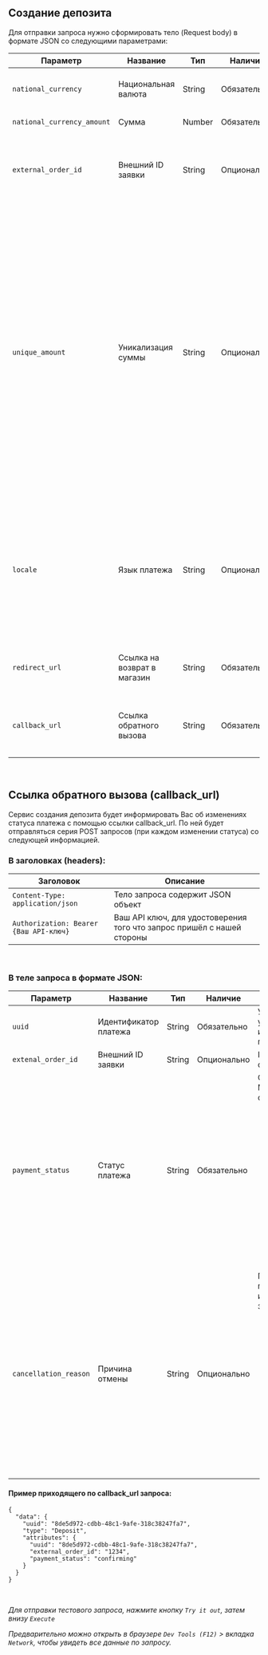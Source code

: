 ## Создание депозита

Для отправки запроса нужно сформировать тело (Request body) в формате JSON со следующими параметрами:

<table>
  <thead>
    <tr>
      <th>Параметр</th>
      <th>Название</th>
      <th>Тип</th>
      <th>Наличие</th>
      <th>Описание</th>
    </tr>
  </thead>
  <tbody>
    <tr>
      <td><code>national_currency</code></td>
      <td>Национальная валюта</td>
      <td>String</td>
      <td>Обязательно</td>
      <td>Укажите валюту, в которой клиент будет вносить деньги</td>
    </tr>
    <tr>
      <td><code>national_currency_amount</code></td>
      <td>Сумма</td>
      <td>Number</td>
      <td>Обязательно</td>
      <td>Укажите сумму платежа</td>
    </tr>
    <tr>
      <td><code>external_order_id</code></td>
      <td>Внешний ID заявки</td>
      <td>String</td>
      <td>Опционально</td>
      <td>Укажите ID платежа или заявки в Вашей системе, чтобы можно было по нему отследить платёж у нас</td>
    </tr>
    <tr>
      <td><code>unique_amount</code></td>
      <td>Уникализация суммы</td>
      <td>String</td>
      <td>Опционально</td>
      <td>
        Может иметь значения: <strong>none</strong>, <strong>integer</strong>, <strong>decimal</strong>.</br>
        По умолчанию - none.</br>
        Если выбрано integer или decimal, то сумма платежа может подменена на</br>
        уникальную в случае, если в обработке у оператора уже находится другой</br>
        платеж с такой же суммой.</br>
        Integer — подменяет сумму платежа на уникальную путем уменьшения на 1 единицу валюты</br>
        (например 1000 -&gt; 999). Decimal — на 0.01 (например 1000 -&gt; 99.99)</br>
      </td>
    </tr>
    <tr>
      <td><code>locale</code></td>
      <td>Язык платежа</td>
      <td>String</td>
      <td>Опционально</td>
      <td>
        Может иметь значения: <strong>ru</strong> (русский), <strong>kk</strong> (казахский), <strong>ky</strong> (киргизский), <strong>tg</strong> (таджикский), <strong>tr</strong> (турецкий), <strong>uk</strong> (украинский), <strong>uz</strong> (узбекский).</br>
        По умолчанию устанавливается язык соответствующий валюте.</br>
      </td>
    </tr>
    <tr>
      <td><code>redirect_url</code></td>
      <td>Ссылка на возврат в магазин</td>
      <td>String</td>
      <td>Обязательно</td>
      <td>Укажите ссылку, по которой клиент вернётся в магазин в конце оплаты</td>
    </tr>
    <tr>
      <td><code>callback_url</code></td>
      <td>Ссылка обратного вызова</td>
      <td>String</td>
      <td>Обязательно</td>
      <td>Укажите Вашу ссылку обратного вызова, для POST запросов об изменениях статуса</td>
    </tr>
  </tbody>
</table>

<br>

## Ссылка обратного вызова (callback_url)

Сервис создания депозита будет информировать Вас об изменениях статуса платежа с
помощью ссылки callback_url. По ней будет отправляться серия POST запросов (при
каждом изменении статуса) со следующей информацией.

### В заголовках (headers):

| Заголовок                              | Описание                                                               |
|----------------------------------------|------------------------------------------------------------------------|
| `Content-Type: application/json`       | Тело запроса содержит JSON объект                                      |
| `Authorization: Bearer {Ваш API-ключ}` | Ваш API ключ, для удостоверения того что запрос пришёл с нашей стороны |

<br>

### В теле запроса в формате JSON:

<table>
  <thead>
    <tr>
      <th>Параметр</th>
      <th>Название</th>
      <th>Тип</th>
      <th>Наличие</th>
      <th>Описание</th>
    </tr>
  </thead>
  <tbody>
    <tr>
      <td><code>uuid</code></td>
      <td>Идентификатор платежа</td>
      <td>String</td>
      <td>Обязательно</td>
      <td>Универсальный уникальный идентификатор платежа</td>
    </tr>
    <tr>
      <td><code>extenal_order_id</code></td>
      <td>Внешний ID заявки</td>
      <td>String</td>
      <td>Опционально</td>
      <td>ID платежа в Вашей системе</td>
    </tr>
    <tr>
      <td><code>payment_status</code></td>
      <td>Статус платежа</td>
      <td>String</td>
      <td>Обязательно</td>
      <td>
        Статус платежа. Может иметь следующие значения:
        <ul>
          <li><strong>draft</strong> — Ввод данных карты</li>
          <li><strong>processer_search</strong> — Поиск оператора</li>
          <li><strong>transferring</strong> — Перевод денег</li>
          <li><strong>confirming</strong> — Подтверждение перевода</li>
          <li><strong>completed</strong> — Успешно завершён</li>
          <li><strong>cancelled</strong> — Отменён</li>
        </ul>
      </td>
    </tr>
    <tr>
      <td><code>cancellation_reason</code></td>
      <td>Причина отмены</td>
      <td>String</td>
      <td>Опционально</td>
      <td>
        Причина отмены платежа. Может иметь следующие значения:
        <ul>
          <li><strong>by_client</strong> — Отменено клиентом</li>
          <li><strong>duplicate_payment</strong> — Задублированный платеж</li>
          <li><strong>fraud_attempt</strong> — Попытка мошенничества</li>
          <li><strong>incorrect_amount</strong> — Переведённая клиентом сумма не соответствует запрошенной</li>
        </ul>
      </td>
    </tr>
  </tbody>
</table>

#### Пример приходящего по callback_url запроса:

```
{
  "data": {
    "uuid": "8de5d972-cdbb-48c1-9afe-318c38247fa7",
    "type": "Deposit",
    "attributes": {
      "uuid": "8de5d972-cdbb-48c1-9afe-318c38247fa7",
      "external_order_id": "1234",
      "payment_status": "confirming"
    }
  }
}
```

<br>

*Для отправки тестового запроса, нажмите кнопку `Try it out`, затем внизу `Execute`*

*Предварительно можно открыть в браузере `Dev Tools (F12)` > вкладка `Network`, чтобы увидеть все данные по запросу.*
